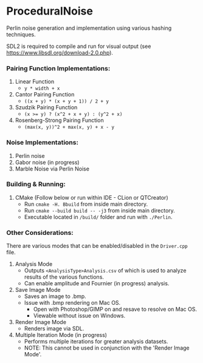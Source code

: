 # ProceduralNoise

Perlin noise generation and implementation using various hashing techniques.

SDL2 is required to compile and run for visual output (see https://www.libsdl.org/download-2.0.php).

### Pairing Function Implementations:

  1. Linear Function 
      - `y * width + x`
  2. Cantor Pairing Function
      - `((x + y) * (x + y + 1)) / 2 + y`
  3. Szudzik Pairing Function 
      - `(x >= y) ? (x^2 + x + y) : (y^2 + x)`
  4. Rosenberg-Strong Pairing Function 
      - `(max(x, y))^2 + max(x, y) + x - y`

### Noise Implementations:

  1. Perlin noise
  2. Gabor noise (in progress)
  3. Marble Noise via Perlin Noise 

### Building & Running:

  1. CMake (Follow below or run within IDE - CLion or QTCreator)
      - Run  `cmake -H. Bbuild` from inside main directory.
      - Run  `cmake --build build -- -j3` from inside main directory.
      - Executable located in `/build/` folder and run with `./Perlin`.

### Other Considerations:

There are various modes that can be enabled/disabled in the `Driver.cpp` file. 

  1. Analysis Mode 
      - Outputs `<AnalysisType>Analysis.csv` of which is used to analyze results of the various functions.
      - Can enable amplitude and Fournier (in progress) analysis.
  2. Save Image Mode
      - Saves an image to .bmp.
      - Issue with .bmp rendering on Mac OS. 
          - Open with Photoshop/GIMP on and resave to resolve on Mac OS. 
          - Viewable without issue on Windows.
  3. Render Image Mode
      - Renders image via SDL.
  4. Multiple Iteration Mode (in progress)
      - Performs multiple iterations for greater analysis datasets.
      - NOTE: This cannot be used in conjunction with the 'Render Image Mode'.



